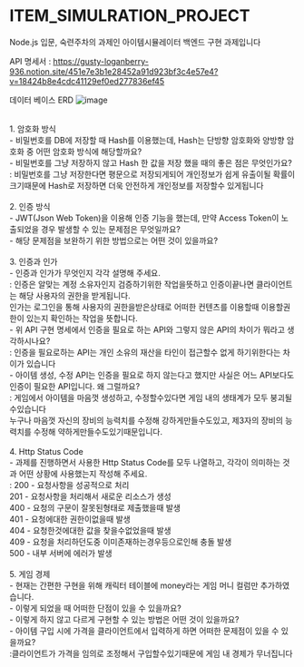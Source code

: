 # ITEM_SIMULRATION_PROJECT

Node.js 입문, 숙련주차의 과제인 아이템시뮬레이터 백엔드 구현 과제입니다


API 명세서 :
https://gusty-loganberry-936.notion.site/451e7e3b1e28452a91d923bf3c4e57e4?v=18424b8e4cdc41129ef0ed277836ef45

데이터 베이스 ERD
![image](https://github.com/user-attachments/assets/09b91cbe-babd-40dc-9cb3-46791ecb5086)

</br>
1. 암호화 방식</br>
    - 비밀번호를 DB에 저장할 때 Hash를 이용했는데, Hash는 단방향 암호화와 양방향 암호화 중 어떤 암호화 방식에 해당할까요?</br>
    - 비밀번호를 그냥 저장하지 않고 Hash 한 값을 저장 했을 때의 좋은 점은 무엇인가요?</br>
      : 비밀번호를 그냥 저장한다면 평문으로 저장되게되어 개인정보가 쉽게 유출이될 확률이 크기때문에 Hash로 저장하면 더욱 안전하게
        개인정보를 저장할수 있게됩니다</br>
        </br>
2. 인증 방식</br>
    - JWT(Json Web Token)을 이용해 인증 기능을 했는데, 만약 Access Token이 노출되었을 경우 발생할 수 있는 문제점은 무엇일까요?</br>
    - 해당 문제점을 보완하기 위한 방법으로는 어떤 것이 있을까요?</br>
    </br>
3. 인증과 인가</br>
    - 인증과 인가가 무엇인지 각각 설명해 주세요.</br>
      : 인증은 알맞는 계정 소유자인지 검증하기위한 작업을뜻하고 인증이끝나면 클라이언트는 해당 사용자의 권한을 받게됩니다.</br>
        인가는 로그인을 통해 사용자의 권한을받은상태로 어떠한 컨텐츠를 이용할때 이용할권한이 있는지 확인하는 작업을 뜻합니다.</br>
    - 위 API 구현 명세에서 인증을 필요로 하는 API와 그렇지 않은 API의 차이가 뭐라고 생각하시나요?</br>
      : 인증을 필요로하는 API는 개인 소유의 재산을 타인이 접근할수 없게 하기위한다는 차이가 있습니다</br>
    - 아이템 생성, 수정 API는 인증을 필요로 하지 않는다고 했지만 사실은 어느 API보다도 인증이 필요한 API입니다. 왜 그럴까요?</br>
      : 게임에서 아이템을 마음껏 생성하고, 수정할수있다면 게임 내의 생태계가 모두 붕괴될수있습니다</br>
        누구나 마음껏 자신의 장비의 능력치를 수정해 강하게만들수도있고, 제3자의 장비의 능력치를 수정해 약하게만들수도있기때문입니다.</br>
        </br>
4. Http Status Code</br>
    - 과제를 진행하면서 사용한 Http Status Code를 모두 나열하고, 각각이 의미하는 것과 어떤 상황에 사용했는지 작성해 주세요.</br>
      : 200 - 요청사항을 성공적으로 처리</br>
        201 - 요청사항을 처리해서 새로운 리소스가 생성</br>
        400 - 요청의 구문이 잘못된형태로 제출했을때 발생</br>
        401 - 요청에대한 권한이없을때 발생</br>
        404 - 요청한것에대한 값을 찾을수없었을때 발생</br>
        409 - 요청을 처리하던도중 이미존재하는경우등으로인해 충돌 발생</br>
        500 - 내부 서버에 에러가 발생</br>
        </br>
5. 게임 경제</br>
    - 현재는 간편한 구현을 위해 캐릭터 테이블에 money라는 게임 머니 컬럼만 추가하였습니다.</br>
        - 이렇게 되었을 때 어떠한 단점이 있을 수 있을까요?</br>
        - 이렇게 하지 않고 다르게 구현할 수 있는 방법은 어떤 것이 있을까요?</br>
    - 아이템 구입 시에 가격을 클라이언트에서 입력하게 하면 어떠한 문제점이 있을 수 있을까요?</br>
      :클라이언트가 가격을 임의로 조정해서 구입할수있기때문에 게임 내 경제가 무너집니다</br>

